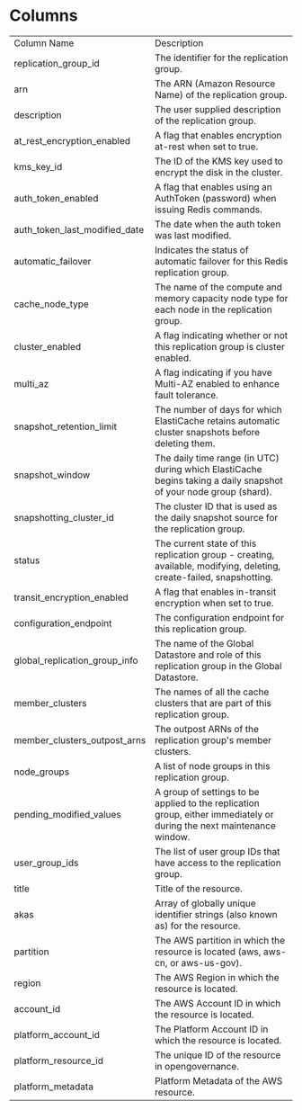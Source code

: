 # Columns  

<table>
	<tr><td>Column Name</td><td>Description</td></tr>
	<tr><td>replication_group_id</td><td>The identifier for the replication group.</td></tr>
	<tr><td>arn</td><td>The ARN (Amazon Resource Name) of the replication group.</td></tr>
	<tr><td>description</td><td>The user supplied description of the replication group.</td></tr>
	<tr><td>at_rest_encryption_enabled</td><td>A flag that enables encryption at-rest when set to true.</td></tr>
	<tr><td>kms_key_id</td><td>The ID of the KMS key used to encrypt the disk in the cluster.</td></tr>
	<tr><td>auth_token_enabled</td><td>A flag that enables using an AuthToken (password) when issuing Redis commands.</td></tr>
	<tr><td>auth_token_last_modified_date</td><td>The date when the auth token was last modified.</td></tr>
	<tr><td>automatic_failover</td><td>Indicates the status of automatic failover for this Redis replication group.</td></tr>
	<tr><td>cache_node_type</td><td>The name of the compute and memory capacity node type for each node in the replication group.</td></tr>
	<tr><td>cluster_enabled</td><td>A flag indicating whether or not this replication group is cluster enabled.</td></tr>
	<tr><td>multi_az</td><td>A flag indicating if you have Multi-AZ enabled to enhance fault tolerance.</td></tr>
	<tr><td>snapshot_retention_limit</td><td>The number of days for which ElastiCache retains automatic cluster snapshots before deleting them.</td></tr>
	<tr><td>snapshot_window</td><td>The daily time range (in UTC) during which ElastiCache begins taking a daily snapshot of your node group (shard).</td></tr>
	<tr><td>snapshotting_cluster_id</td><td>The cluster ID that is used as the daily snapshot source for the replication group.</td></tr>
	<tr><td>status</td><td>The current state of this replication group - creating, available, modifying, deleting, create-failed, snapshotting.</td></tr>
	<tr><td>transit_encryption_enabled</td><td>A flag that enables in-transit encryption when set to true.</td></tr>
	<tr><td>configuration_endpoint</td><td>The configuration endpoint for this replication group.</td></tr>
	<tr><td>global_replication_group_info</td><td>The name of the Global Datastore and role of this replication group in the Global Datastore.</td></tr>
	<tr><td>member_clusters</td><td>The names of all the cache clusters that are part of this replication group.</td></tr>
	<tr><td>member_clusters_outpost_arns</td><td>The outpost ARNs of the replication group&#39;s member clusters.</td></tr>
	<tr><td>node_groups</td><td>A list of node groups in this replication group.</td></tr>
	<tr><td>pending_modified_values</td><td>A group of settings to be applied to the replication group, either immediately or during the next maintenance window.</td></tr>
	<tr><td>user_group_ids</td><td>The list of user group IDs that have access to the replication group.</td></tr>
	<tr><td>title</td><td>Title of the resource.</td></tr>
	<tr><td>akas</td><td>Array of globally unique identifier strings (also known as) for the resource.</td></tr>
	<tr><td>partition</td><td>The AWS partition in which the resource is located (aws, aws-cn, or aws-us-gov).</td></tr>
	<tr><td>region</td><td>The AWS Region in which the resource is located.</td></tr>
	<tr><td>account_id</td><td>The AWS Account ID in which the resource is located.</td></tr>
	<tr><td>platform_account_id</td><td>The Platform Account ID in which the resource is located.</td></tr>
	<tr><td>platform_resource_id</td><td>The unique ID of the resource in opengovernance.</td></tr>
	<tr><td>platform_metadata</td><td>Platform Metadata of the AWS resource.</td></tr>
</table>